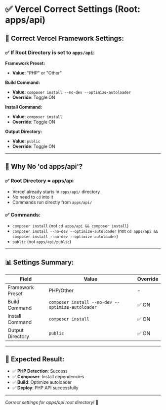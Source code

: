 # ✅ Vercel Correct Settings (Root: apps/api)

## 🎯 **Correct Vercel Framework Settings:**

### **✅ If Root Directory is set to `apps/api`:**

**Framework Preset:**
- **Value**: "PHP" or "Other"

**Build Command:**
- **Value**: `composer install --no-dev --optimize-autoloader`
- **Override**: Toggle ON

**Install Command:**
- **Value**: `composer install`
- **Override**: Toggle ON

**Output Directory:**
- **Value**: `public`
- **Override**: Toggle ON

---

## 🚀 **Why No 'cd apps/api'?**

### **✅ Root Directory = apps/api**
- Vercel already starts in `apps/api/` directory
- No need to `cd` into it
- Commands run directly from `apps/api/`

### **✅ Commands:**
- `composer install` (not `cd apps/api && composer install`)
- `composer install --no-dev --optimize-autoloader` (not `cd apps/api && composer install --no-dev --optimize-autoloader`)
- `public` (not `apps/api/public`)

---

## 📊 **Settings Summary:**

| Field | Value | Override |
|-------|-------|----------|
| Framework Preset | PHP/Other | - |
| Build Command | `composer install --no-dev --optimize-autoloader` | ✅ ON |
| Install Command | `composer install` | ✅ ON |
| Output Directory | `public` | ✅ ON |

---

## 🚀 **Expected Result:**
- ✅ **PHP Detection**: Success
- ✅ **Composer**: Install dependencies
- ✅ **Build**: Optimize autoloader
- ✅ **Deploy**: PHP API successfully

---
*Correct settings for apps/api root directory!* 🚀
